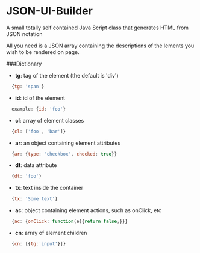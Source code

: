 JSON-UI-Builder
===============

A small totally self contained Java Script class that generates HTML from JSON notation

All you need is a JSON array containing the descriptions of the lements you wish to be rendered on page.

###Dictionary
- **tg**: tag of the element (the default is 'div')
```js
  {tg: 'span'}
```
- **id**: id of the element
```js
  example: {id: 'foo'}
```
- **cl**: array of element classes
```js
  {cl: ['foo', 'bar']}
```
- **ar**: an object containing element attributes
```js
  {ar: {type: 'checkbox', checked: true}}
```
- **dt**: data attribute
```js
  {dt: 'foo'}
```
- **tx**: text inside the container
```js
  {tx: 'Some text'}
```
- **ac**: object containing element actions, such as onClick, etc
```js
  {ac: {onClick: function(e){return false;}}}
```
- **cn**: array of element children
```js
  {cn: [{tg:'input'}]}
```
